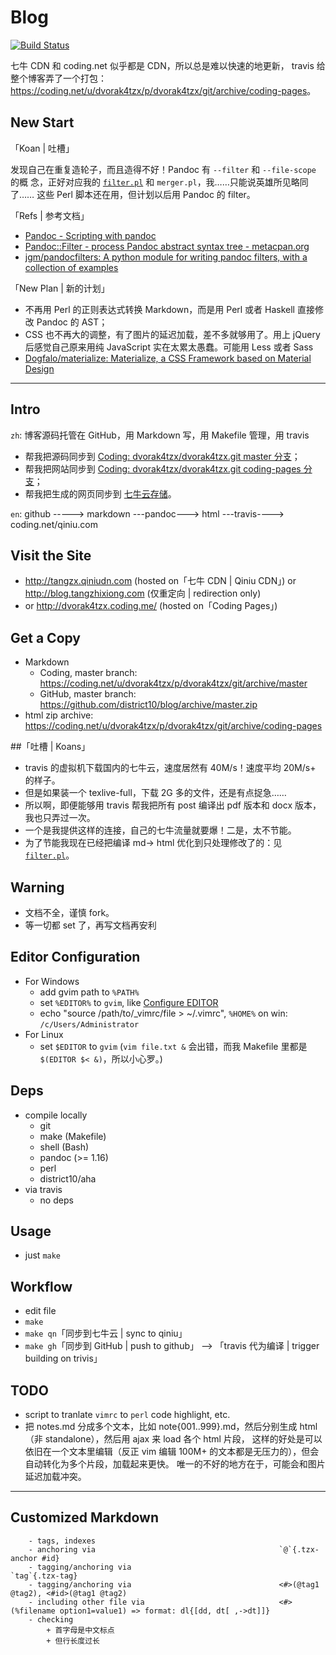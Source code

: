 # Blog

[![Build Status](https://travis-ci.org/district10/blog.svg?branch=master)](https://travis-ci.org/district10/blog)

七牛 CDN 和 coding.net 似乎都是 CDN，所以总是难以快速的地更新，
travis 给整个博客弄了一个打包：<https://coding.net/u/dvorak4tzx/p/dvorak4tzx/git/archive/coding-pages>。

## New Start

「Koan | 吐槽」

发现自己在重复造轮子，而且造得不好！Pandoc 有 `--filter` 和 `--file-scope` 的概
念，正好对应我的 [`filter.pl`](filter.pl) 和 `merger.pl`，我……只能说英雄所见略同了…… 这些
Perl 脚本还在用，但计划以后用 Pandoc 的 filter。

「Refs | 参考文档」

  - [Pandoc - Scripting with pandoc](http://pandoc.org/scripting.html)
  - [Pandoc::Filter - process Pandoc abstract syntax tree - metacpan.org](https://metacpan.org/pod/Pandoc::Filter)
  - [jgm/pandocfilters: A python module for writing pandoc filters, with a collection of examples](https://github.com/jgm/pandocfilters)

「New Plan | 新的计划」

  - 不再用 Perl 的正则表达式转换 Markdown，而是用 Perl 或者 Haskell 直接修改 Pandoc 的 AST；
  - CSS 也不再大的调整，有了图片的延迟加载，差不多就够用了。用上 jQuery 后感觉自己原来用纯 JavaScript 实在太累太愚蠢。可能用 Less 或者 Sass
  - [Dogfalo/materialize: Materialize, a CSS Framework based on Material Design](https://github.com/Dogfalo/materialize)

---

## Intro

`zh`: 博客源码托管在 GitHub，用 Markdown 写，用 Makefile 管理，用 travis

  - 帮我把源码同步到 [Coding: dvorak4tzx/dvorak4tzx.git master 分支](https://coding.net/u/dvorak4tzx/p/dvorak4tzx/git)；
  - 帮我把网站同步到 [Coding: dvorak4tzx/dvorak4tzx.git coding-pages 分支](http://dvorak4tzx.coding.me/)；
  - 帮我把生成的网页同步到 [七牛云存储](https://portal.qiniu.com/signup?code=3ld4krtl7yzbm)。

`en`: github -----> markdown ---pandoc---> html ---travis----> coding.net/qiniu.com

## Visit the Site

  - <http://tangzx.qiniudn.com> (hosted on「七牛 CDN | Qiniu CDN」) or
    <http://blog.tangzhixiong.com> (仅重定向 | redirection only)
  - or <http://dvorak4tzx.coding.me/> (hosted on「Coding Pages」)

## Get a Copy

  - Markdown
      + Coding, master branch:
        <https://coding.net/u/dvorak4tzx/p/dvorak4tzx/git/archive/master>
      + GitHub, master branch:
        <https://github.com/district10/blog/archive/master.zip>
  - html zip archive:
    <https://coding.net/u/dvorak4tzx/p/dvorak4tzx/git/archive/coding-pages>

##「吐槽 | Koans」

  - travis 的虚拟机下载国内的七牛云，速度居然有 40M/s！速度平均 20M/s+ 的样子。
  - 但是如果装一个 texlive-full，下载 2G 多的文件，还是有点捉急……
  - 所以啊，即便能够用 travis 帮我把所有 post 编译出 pdf 版本和 docx 版本，我也只弄过一次。
  - 一个是我提供这样的连接，自己的七牛流量就要爆！二是，太不节能。
  - 为了节能我现在已经把编译 md-> html 优化到只处理修改了的：见 [`filter.pl`](filter.pl)。

## Warning

  - 文档不全，谨慎 fork。
  - 等一切都 set 了，再写文档再安利

## Editor Configuration

  - For Windows
      + add gvim path to `%PATH%`
      + set `%EDITOR%` to `gvim`, like [Configure EDITOR](http://gnat.qiniudn.com/dvorak4tzx/editor.jpg)
      + echo "source /path/to/_vimrc/file > ~/.vimrc", `%HOME%` on win: `/c/Users/Administrator`
  - For Linux
      - set `$EDITOR` to `gvim` (`vim file.txt &` 会出错，而我 Makefile 里都是
        `$(EDITOR $< &)`，所以小心罗。)

## Deps

  - compile locally
      + git
      + make (Makefile)
      + shell (Bash)
      + pandoc (>= 1.16)
      + perl
      + district10/aha
  - via travis
      + no deps

## Usage

  - just `make`

## Workflow

  - edit file
  - `make`
  - `make qn`「同步到七牛云 | sync to qiniu」
  - `make gh`「同步到 GitHub | push to github」 --> 「travis 代为编译 | trigger building on trivis」

## TODO

  - script to tranlate `vimrc` to `perl` code highlight, etc.
  - 把 notes.md 分成多个文本，比如 note{001..999}.md，然后分别生成 html（非 standalone），然后用 ajax 来 load 各个 html 片段，
    这样的好处是可以依旧在一个文本里编辑（反正 vim 编辑 100M+ 的文本都是无压力的），但会自动转化为多个片段，加载起来更快。
    唯一的不好的地方在于，可能会和图片延迟加载冲突。

---

## Customized Markdown

```
    - tags, indexes
    - anchoring via                                         `@`{.tzx-anchor #id}
    - tagging/anchoring via                                 `tag`{.tzx-tag}
    - tagging/anchoring via                                 <#>(@tag1 @tag2), <#id>(@tag1 @tag2)
    - including other file via                              <#>(%filename option1=value1) => format: dl{[dd, dt[ ,->dt]]}
    - checking
        + 首字母是中文标点
        + 但行长度过长
```
